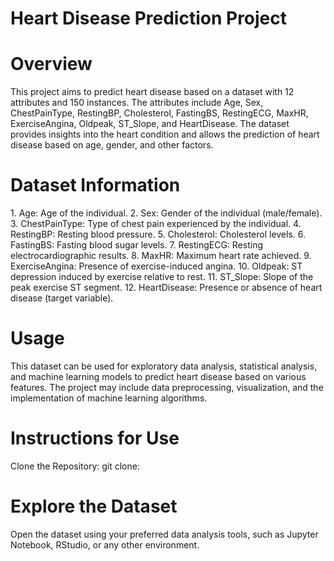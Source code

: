 # Heart Disease Prediction Project
<h1>Overview</h1>
This project aims to predict heart disease based on a dataset with 12 attributes and 150 instances. The attributes include Age, Sex, ChestPainType, RestingBP, Cholesterol, FastingBS, RestingECG, MaxHR, ExerciseAngina, Oldpeak, ST_Slope, and HeartDisease. The dataset provides insights into the heart condition and allows the prediction of heart disease based on age, gender, and other factors.

<h1>Dataset Information</h1>
1. Age: Age of the individual.
2. Sex: Gender of the individual (male/female).
3. ChestPainType: Type of chest pain experienced by the individual.
4. RestingBP: Resting blood pressure.
5. Cholesterol: Cholesterol levels.
6. FastingBS: Fasting blood sugar levels.
7. RestingECG: Resting electrocardiographic results.
8. MaxHR: Maximum heart rate achieved.
9. ExerciseAngina: Presence of exercise-induced angina.
10. Oldpeak: ST depression induced by exercise relative to rest.
11. ST_Slope: Slope of the peak exercise ST segment.
12. HeartDisease: Presence or absence of heart disease (target variable).

<h1>Usage</h1>
This dataset can be used for exploratory data analysis, statistical analysis, and machine learning models to predict heart disease based on various features. The project may include data preprocessing, visualization, and the implementation of machine learning algorithms.


<h1>Instructions for Use</h1>
Clone the Repository:
git clone: <a href='https://github.com/NabilRaiyan/Heart-attack-dataset-analysis-.git'></a>

<h1>Explore the Dataset</h1>
Open the dataset using your preferred data analysis tools, such as Jupyter Notebook, RStudio, or any other environment.


